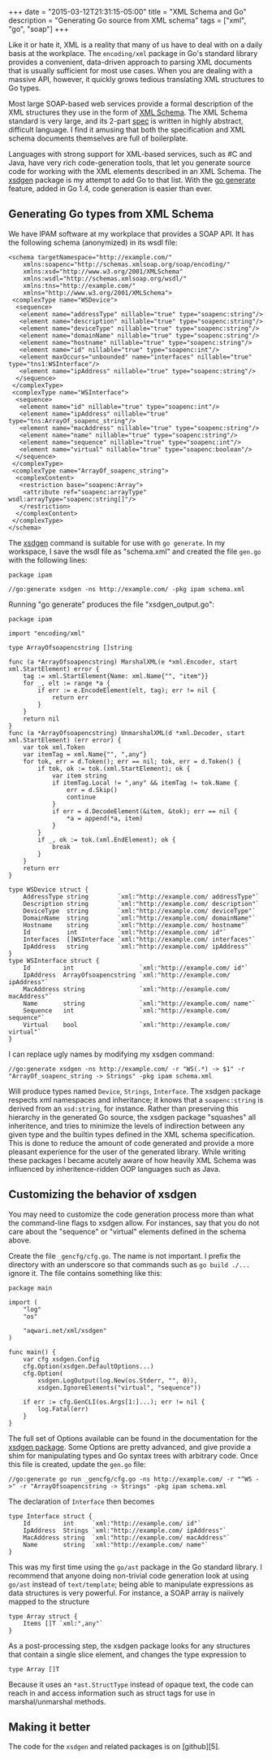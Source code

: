 +++
date = "2015-03-12T21:31:15-05:00"
title = "XML Schema and Go"
description = "Generating Go source from XML schema"
tags = ["xml", "go", "soap"]
+++

Like it or hate it, XML is a reality that many of us have to deal
with on a daily basis at the workplace. The `encoding/xml` package
in Go's standard library provides a convenient, data-driven approach
to parsing XML documents that is usually sufficient for most use
cases. When you are dealing with a massive API, however, it quickly
grows tedious translating XML structures to Go types.

Most large SOAP-based web services provide a formal description of
the XML structures they use in the form of [XML Schema][0]. The XML
Schema standard is very large, and its 2-part [spec][1] is written
in highly abstract, difficult language. I find it amusing that both
the specification and XML schema documents themselves are full of
boilerplate.

Languages with strong support for XML-based services, such as #C
and Java, have very rich code-generation tools, that let you generate
source code for working with the XML elements described in an XML
Schema. The [xsdgen][2] package is my attempt to add Go to that
list. With the [go generate][3] feature, added in Go 1.4, code
generation is easier than ever.

## Generating Go types from XML Schema

We have IPAM software at my workplace that provides a SOAP API. It has the following schema (anonymized) in its wsdl file:

	<schema targetNamespace="http://example.com/"
		xmlns:soapenc="http://schemas.xmlsoap.org/soap/encoding/"
		xmlns:xsd="http://www.w3.org/2001/XMLSchema"
		xmlns:wsdl="http://schemas.xmlsoap.org/wsdl/"
		xmlns:tns="http://example.com/"
		xmlns="http://www.w3.org/2001/XMLSchema">
	 <complexType name="WSDevice">
	  <sequence>
	   <element name="addressType" nillable="true" type="soapenc:string"/>
	   <element name="description" nillable="true" type="soapenc:string"/>
	   <element name="deviceType" nillable="true" type="soapenc:string"/>
	   <element name="domainName" nillable="true" type="soapenc:string"/>
	   <element name="hostname" nillable="true" type="soapenc:string"/>
	   <element name="id" nillable="true" type="soapenc:int"/>
	   <element maxOccurs="unbounded" name="interfaces" nillable="true" type="tns1:WSInterface"/>
	   <element name="ipAddress" nillable="true" type="soapenc:string"/>
	  </sequence>
	 </complexType>
	 <complexType name="WSInterface">
	  <sequence>
	   <element name="id" nillable="true" type="soapenc:int"/>
	   <element name="ipAddress" nillable="true" type="tns:ArrayOf_soapenc_string"/>
	   <element name="macAddress" nillable="true" type="soapenc:string"/>
	   <element name="name" nillable="true" type="soapenc:string"/>
	   <element name="sequence" nillable="true" type="soapenc:int"/>
	   <element name="virtual" nillable="true" type="soapenc:boolean"/>
	  </sequence>
	 </complexType>
	 <complexType name="ArrayOf_soapenc_string">
	  <complexContent>
	   <restriction base="soapenc:Array">
	    <attribute ref="soapenc:arrayType" wsdl:arrayType="soapenc:string[]"/>
	   </restriction>
	  </complexContent>
	 </complexType>
	</schema>

The [xsdgen][4] command is suitable for use with `go generate`. In
my workspace, I save the wsdl file as "schema.xml" and created the
file `gen.go` with the following lines:

	package ipam
	
	//go:generate xsdgen -ns http://example.com/ -pkg ipam schema.xml

Running "go generate" produces the file "xsdgen_output.go":

	package ipam
	
	import "encoding/xml"
	
	type ArrayOfsoapencstring []string
	
	func (a *ArrayOfsoapencstring) MarshalXML(e *xml.Encoder, start xml.StartElement) error {
		tag := xml.StartElement{Name: xml.Name{"", "item"}}
		for _, elt := range *a {
			if err := e.EncodeElement(elt, tag); err != nil {
				return err
			}
		}
		return nil
	}
	func (a *ArrayOfsoapencstring) UnmarshalXML(d *xml.Decoder, start xml.StartElement) (err error) {
		var tok xml.Token
		var itemTag = xml.Name{"", ",any"}
		for tok, err = d.Token(); err == nil; tok, err = d.Token() {
			if tok, ok := tok.(xml.StartElement); ok {
				var item string
				if itemTag.Local != ",any" && itemTag != tok.Name {
					err = d.Skip()
					continue
				}
				if err = d.DecodeElement(&item, &tok); err == nil {
					*a = append(*a, item)
				}
			}
			if _, ok := tok.(xml.EndElement); ok {
				break
			}
		}
		return err
	}
	
	type WSDevice struct {
		AddressType string        `xml:"http://example.com/ addressType"`
		Description string        `xml:"http://example.com/ description"`
		DeviceType  string        `xml:"http://example.com/ deviceType"`
		DomainName  string        `xml:"http://example.com/ domainName"`
		Hostname    string        `xml:"http://example.com/ hostname"`
		Id          int           `xml:"http://example.com/ id"`
		Interfaces  []WSInterface `xml:"http://example.com/ interfaces"`
		IpAddress   string        `xml:"http://example.com/ ipAddress"`
	}
	type WSInterface struct {
		Id         int                  `xml:"http://example.com/ id"`
		IpAddress  ArrayOfsoapencstring `xml:"http://example.com/ ipAddress"`
		MacAddress string               `xml:"http://example.com/ macAddress"`
		Name       string               `xml:"http://example.com/ name"`
		Sequence   int                  `xml:"http://example.com/ sequence"`
		Virtual    bool                 `xml:"http://example.com/ virtual"`
	}

I can replace ugly names by modifying my xsdgen command:

	//go:generate xsdgen -ns http://example.com/ -r "WS(.*) -> $1" -r "ArrayOf_soapenc_string -> Strings" -pkg ipam schema.xml

Will produce types named `Device`, `Strings`, `Interface`. The
xsdgen package respects xml namespaces and inheritance; it knows
that a `soapenc:string` is derived from an `xsd:string`, for instance.
Rather than preserving this hierarchy in the generated Go source,
the xsdgen package "squashes" all inheritence, and tries to minimize
the levels of indirection between any given type and the builtin
types defined in the XML schema specification. This is done to
reduce the amount of code generated and provide a more pleasant
experience for the user of the generated library. While writing
these packages I became acutely aware of how heavily XML Schema was
influenced by inheritence-ridden OOP languages such as Java.

## Customizing the behavior of xsdgen

You may need to customize the code generation process more than
what the command-line flags to xsdgen allow. For instances, say that
you do not care about the "sequence" or "virtual" elements defined in
the schema above.

Create the file `_gencfg/cfg.go`. The name is not important. I prefix
the directory with an underscore so that commands such as `go build ./...`
ignore it. The file contains something like this:

	package main
	
	import (
		"log"
		"os"
	
		"aqwari.net/xml/xsdgen"
	)
	
	func main() {
		var cfg xsdgen.Config
		cfg.Option(xsdgen.DefaultOptions...)
		cfg.Option(
			xsdgen.LogOutput(log.New(os.Stderr, "", 0)),
			xsdgen.IgnoreElements("virtual", "sequence"))
		
		if err := cfg.GenCLI(os.Args[1:]...); err != nil {
			log.Fatal(err)
		}
	}

The full set of Options available can be found in the documentation for
the [xsdgen package][2]. Some Options are pretty advanced, and give
provide a shim for manipulating types and Go syntax trees with arbitrary
code. Once this file is created, update the `gen.go` file:

	//go:generate go run _gencfg/cfg.go -ns http://example.com/ -r "^WS ->" -r "ArrayOfsoapencstring -> Strings" -pkg ipam schema.xml

The declaration of `Interface` then becomes

	type Interface struct {
		Id         int     `xml:"http://example.com/ id"`
		IpAddress  Strings `xml:"http://example.com/ ipAddress"`
		MacAddress string  `xml:"http://example.com/ macAddress"`
		Name       string  `xml:"http://example.com/ name"`
	}

This was my first time using the `go/ast` package in the Go standard
library. I recommend that anyone doing non-trivial code generation
look at using `go/ast` instead of `text/template`; being able to 
manipulate expressions as data structures is very powerful. For instance,
a SOAP array is naiively mapped to the structure

	type Array struct {
		Items []T `xml:",any"`
	}

As a post-processing step, the xsdgen package looks for any structures
that contain a single slice element, and changes the type expression to

	type Array []T

Because it uses an `*ast.StructType` instead of opaque text, the code
can reach in and access information such as struct tags for use in
marshal/unmarshal methods.

## Making it better

The code for the `xsdgen` and related packages is on [github][5].

[0]: http://www.w3.org/TR/xmlschema-0/
[1]: http://www.w3.org/TR/xmlschema-1/
[2]: http://aqwari.net/xml/xsdgen/
[3]: http://blog.golang.org/generate
[4]: http://aqwari.net/xml/cmd/xsdgen/
